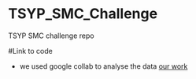 # TSYP_SMC_Challenge
TSYP SMC challenge repo

#Link to code 
* we used google collab to analyse the data
[our work](https://l.messenger.com/l.php?u=https%3A%2F%2Fcolab.research.google.com%2Fdrive%2F1B7EO2KKPb3lEQMZCh-FRJCQSY_pYLRJr%3Fusp%3Dsharing&h=AT37ADFpuw-bRwO9tJmzghrUpAs19Ckbsgg6vPKhGEPdKzhGxyeA0OQQgtjscBm5WbCA7TTci14hflgNviNLz2nHejWJekIKoQs67_WWrut0Wmwybp72eD_eRZmrbBc65lcPrQ)
